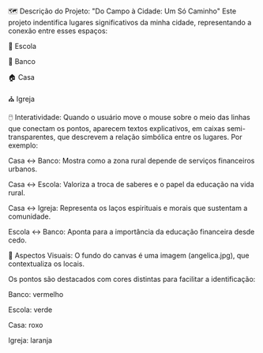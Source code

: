 🗺️ Descrição do Projeto: "Do Campo à Cidade: Um Só Caminho"
Este projeto indentifica lugares significativos da minha cidade, representando a conexão entre esses espaços:

🏫 Escola

🏦 Banco

🏠 Casa

⛪ Igreja


🖱️ Interatividade:
Quando o usuário move o mouse sobre o meio das linhas que conectam os pontos, aparecem textos explicativos, em caixas semi-transparentes, que descrevem a relação simbólica entre os lugares. Por exemplo:

Casa ↔ Banco: Mostra como a zona rural depende de serviços financeiros urbanos.

Casa ↔ Escola: Valoriza a troca de saberes e o papel da educação na vida rural.

Casa ↔ Igreja: Representa os laços espirituais e morais que sustentam a comunidade.

Escola ↔ Banco: Aponta para a importância da educação financeira desde cedo.

🎨 Aspectos Visuais:
O fundo do canvas é uma imagem (angelica.jpg), que contextualiza os locais.

Os pontos são destacados com cores distintas para facilitar a identificação:

Banco: vermelho

Escola: verde

Casa: roxo

Igreja: laranja


